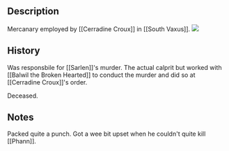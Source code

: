 ## Description
Mercanary employed by [[Cerradine Croux]] in [[South Vaxus]].
![](https://s3.amazonaws.com/files.d20.io/images/317685635/o8cY4mr-QaSIKPyDIj4o8A/med.png?1670543527)

## History
Was responsbile for [[Sarlen]]'s murder. The actual calprit but worked with [[Balwil the Broken Hearted]] to conduct the murder and did so at [[Cerradine Croux]]'s order.

Deceased.

## Notes
Packed quite a punch. Got a wee bit upset when he couldn't quite kill [[Phann]].